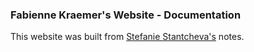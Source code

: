 ### Fabienne Kraemer's Website - Documentation

This website was built from [Stefanie Stantcheva's](https://github.com/SStantcheva/stefanie-stantcheva) notes. 